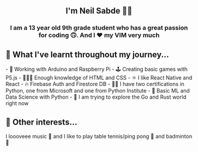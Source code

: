 <h2 align="center">I'm Neil Sabde 👋🏻</h2>

<h3 align="center">I am a 13 year old 9th grade student who has a great passion for coding 🙃. And I ❤️ my VIM very much</h3>

<h2>🤨 What I've learnt throughout my journey...</h2>
- 🤖 Working with Arduino and Raspberry Pi  
- 🕹 Creating basic games with P5.js  
- 🧑🏻‍💻 Enough knowledge of HTML and CSS  
- ⚛ I like React Native and React  
- 🔥 Firebase Auth and Firestore DB  
- 🤟🏻 I have two certifications in Python, one from Microsoft and one from Python Institute  
- 🦾 Basic ML and Data Science with Python  
- 🦀 I am trying to explore the Go and Rust world right now  

<h2>🧐 Other interests...</h2>
I loooveee music 🎵 and I like to play table tennis/ping pong 🏓 and badminton 🏸

